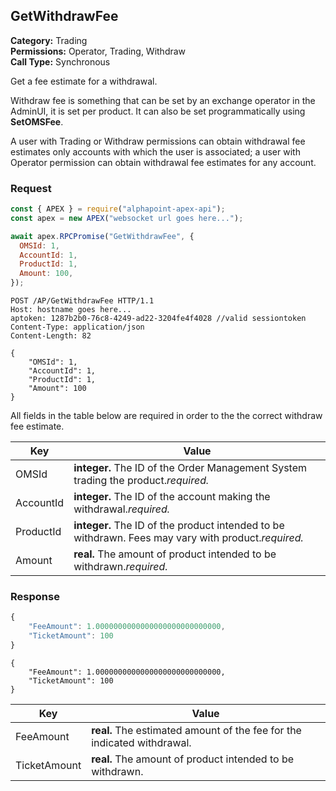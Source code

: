 ## GetWithdrawFee

**Category:** Trading<br />
**Permissions:** Operator, Trading, Withdraw<br />
**Call Type:** Synchronous

Get a fee estimate for a withdrawal.

Withdraw fee is something that can be set by an exchange operator in the AdminUI, it is set per product. It can also be set programmatically using **SetOMSFee**.

A user with Trading or Withdraw permissions can obtain withdrawal fee estimates only accounts with which the user is associated; a user with Operator permission can obtain withdrawal fee estimates for any account.

### Request

```javascript
const { APEX } = require("alphapoint-apex-api");
const apex = new APEX("websocket url goes here...");

await apex.RPCPromise("GetWithdrawFee", {
  OMSId: 1,
  AccountId: 1,
  ProductId: 1,
  Amount: 100,
});
```

```http
POST /AP/GetWithdrawFee HTTP/1.1
Host: hostname goes here...
aptoken: 1287b2b0-76c8-4249-ad22-3204fe4f4028 //valid sessiontoken
Content-Type: application/json
Content-Length: 82

{
    "OMSId": 1,
    "AccountId": 1,
    "ProductId": 1,
    "Amount": 100
}
```

All fields in the table below are required in order to the the correct withdraw fee estimate.

| Key       | Value                                                                                               |
| --------- | --------------------------------------------------------------------------------------------------- |
| OMSId     | **integer.** The ID of the Order Management System trading the product._required._                  |
| AccountId | **integer.** The ID of the account making the withdrawal._required._                                |
| ProductId | **integer.** The ID of the product intended to be withdrawn. Fees may vary with product._required._ |
| Amount    | **real.** The amount of product intended to be withdrawn._required._                                |

### Response

```javascript
{
    "FeeAmount": 1.0000000000000000000000000000,
    "TicketAmount": 100
}
```

```http
{
    "FeeAmount": 1.0000000000000000000000000000,
    "TicketAmount": 100
}
```

| Key          | Value                                                                   |
| ------------ | ----------------------------------------------------------------------- |
| FeeAmount    | **real.** The estimated amount of the fee for the indicated withdrawal. |
| TicketAmount | **real.** The amount of product intended to be withdrawn.               |
